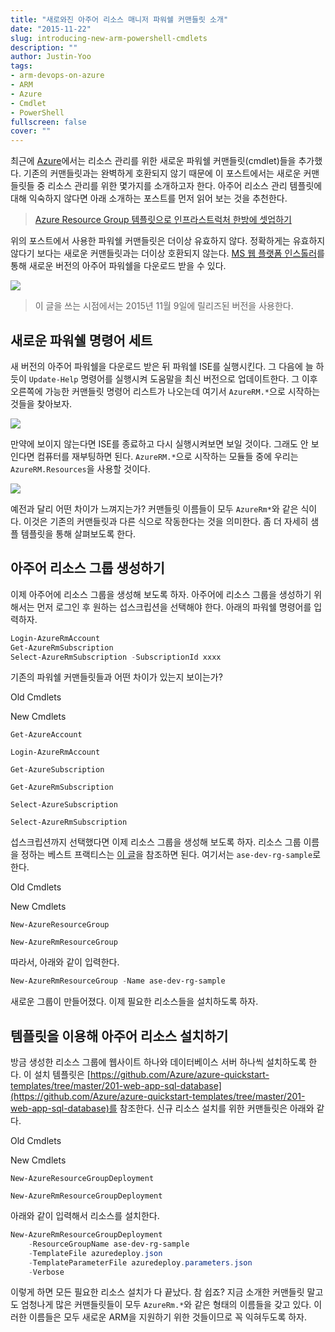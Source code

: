 ```yaml
---
title: "새로와진 아주어 리소스 매니저 파워쉘 커맨들릿 소개"
date: "2015-11-22"
slug: introducing-new-arm-powershell-cmdlets
description: ""
author: Justin-Yoo
tags:
- arm-devops-on-azure
- ARM
- Azure
- Cmdlet
- PowerShell
fullscreen: false
cover: ""
---
```


최근에 [Azure](https://azure.microsoft.com)에서는 리소스 관리를 위한 새로운 파워쉘 커맨들릿(cmdlet)들을 추가했다. 기존의 커맨들릿과는 완벽하게 호환되지 않기 때문에 이 포스트에서는 새로운 커맨들릿들 중 리소스 관리를 위한 몇가지를 소개하고자 한다. 아주어 리소스 관리 템플릿에 대해 익숙하지 않다면 아래 소개하는 포스트를 먼저 읽어 보는 것을 추천한다.

> [Azure Resource Group 템플릿으로 인프라스트럭처 한방에 셋업하기](http://blog.aliencube.org/ko/2015/07/13/setting-up-infrastructure-on-azure-with-azure-resource-group-template)

위의 포스트에서 사용한 파워쉘 커맨들릿은 더이상 유효하지 않다. 정확하게는 유효하지 않다기 보다는 새로운 커맨들릿과는 더이상 호환되지 않는다. [MS 웹 플랫폼 인스톨러](http://www.microsoft.com/web/downloads/platform.aspx)를 통해 새로운 버전의 아주어 파워쉘을 다운로드 받을 수 있다.

![](https://sa0blogs.blob.core.windows.net/aliencube/2015/11/new-arm-cmdlets-01.png)

> 이 글을 쓰는 시점에서는 2015년 11월 9일에 릴리즈된 버전을 사용한다.

## 새로운 파워쉘 명령어 세트

새 버전의 아주어 파워쉘을 다운로드 받은 뒤 파워쉘 ISE를 실행시킨다. 그 다음에 늘 하듯이 `Update-Help` 명령어를 실행시켜 도움말을 최신 버전으로 업데이트한다. 그 이후 오른쪽에 가능한 커맨들릿 명령어 리스트가 나오는데 여기서 `AzureRM.*`으로 시작하는 것들을 찾아보자.

![](https://sa0blogs.blob.core.windows.net/aliencube/2015/11/new-arm-cmdlets-02.png)

만약에 보이지 않는다면 ISE를 종료하고 다시 실행시켜보면 보일 것이다. 그래도 안 보인다면 컴퓨터를 재부팅하면 된다. `AzureRM.*`으로 시작하는 모듈들 중에 우리는 `AzureRM.Resources`을 사용할 것이다.

![](https://sa0blogs.blob.core.windows.net/aliencube/2015/11/new-arm-cmdlets-03.png)

예전과 달리 어떤 차이가 느껴지는가? 커맨들릿 이름들이 모두 `AzureRm*`와 같은 식이다. 이것은 기존의 커맨들릿과 다른 식으로 작동한다는 것을 의미한다. 좀 더 자세히 샘플 템플릿을 통해 살펴보도록 한다.

## 아주어 리소스 그룹 생성하기

이제 아주어에 리소스 그룹을 생성해 보도록 하자. 아주어에 리소스 그룹을 생성하기 위해서는 먼저 로그인 후 원하는 섭스크립션을 선택해야 한다. 아래의 파워쉘 명령어를 입력하자.

```powershell
Login-AzureRmAccount
Get-AzureRmSubscription
Select-AzureRmSubscription -SubscriptionId xxxx

```

기존의 파워쉘 커맨들릿들과 어떤 차이가 있는지 보이는가?

Old Cmdlets

New Cmdlets

`Get-AzureAccount`

`Login-AzureRmAccount`

`Get-AzureSubscription`

`Get-AzureRmSubscription`

`Select-AzureSubscription`

`Select-AzureRmSubscription`

섭스크립션까지 선택했다면 이제 리소스 그룹을 생성해 보도록 하자. 리소스 그룹 이름을 정하는 베스트 프랙티스는 [이 글](https://azure.microsoft.com/en-us/documentation/articles/virtual-machines-infrastructure-services-implementation-guidelines)을 참조하면 된다. 여기서는 `ase-dev-rg-sample`로 한다.

Old Cmdlets

New Cmdlets

`New-AzureResourceGroup`

`New-AzureRmResourceGroup`

따라서, 아래와 같이 입력한다.

```powershell
New-AzureRmResourceGroup -Name ase-dev-rg-sample

```

새로운 그룹이 만들어졌다. 이제 필요한 리소스들을 설치하도록 하자.

## 템플릿을 이용해 아주어 리소스 설치하기

방금 생성한 리소스 그룹에 웹사이트 하나와 데이터베이스 서버 하나씩 설치하도록 한다. 이 설치 템플릿은 [https://github.com/Azure/azure-quickstart-templates/tree/master/201-web-app-sql-database](https://github.com/Azure/azure-quickstart-templates/tree/master/201-web-app-sql-database)를 참조한다. 신규 리소스 설치를 위한 커맨들릿은 아래와 같다.

Old Cmdlets

New Cmdlets

`New-AzureResourceGroupDeployment`

`New-AzureRmResourceGroupDeployment`

아래와 같이 입력해서 리소스를 설치한다.

```powershell
New-AzureRmResourceGroupDeployment
    -ResourceGroupName ase-dev-rg-sample
    -TemplateFile azuredeploy.json
    -TemplateParameterFile azuredeploy.parameters.json
    -Verbose

```

이렇게 하면 모든 필요한 리소스 설치가 다 끝났다. 참 쉽죠? 지금 소개한 커맨들릿 말고도 엄청나게 많은 커맨들릿들이 모두 `AzureRm.*`와 같은 형태의 이름들을 갖고 있다. 이러한 이름들은 모두 새로운 ARM을 지원하기 위한 것들이므로 꼭 익혀두도록 하자.
